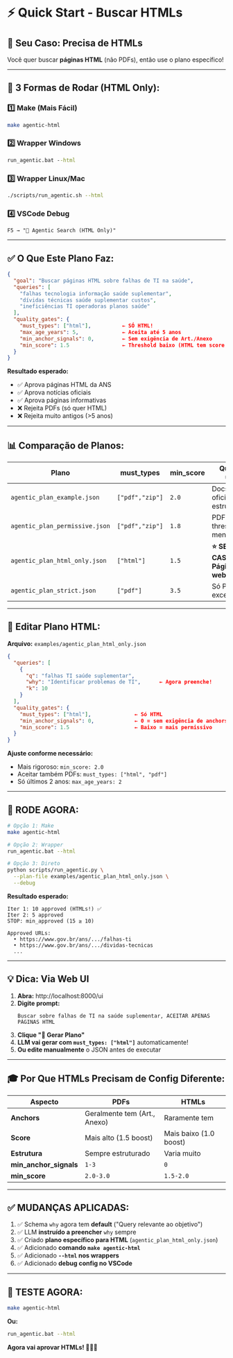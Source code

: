 # ⚡ Quick Start - Buscar HTMLs

## 🎯 **Seu Caso: Precisa de HTMLs**

Você quer buscar **páginas HTML** (não PDFs), então use o plano específico!

---

## 🚀 **3 Formas de Rodar (HTML Only):**

### **1️⃣ Make (Mais Fácil)**
```bash
make agentic-html
```

### **2️⃣ Wrapper Windows**
```cmd
run_agentic.bat --html
```

### **3️⃣ Wrapper Linux/Mac**
```bash
./scripts/run_agentic.sh --html
```

### **4️⃣ VSCode Debug**
```
F5 → "🤖 Agentic Search (HTML Only)"
```

---

## ✅ **O Que Este Plano Faz:**

```json
{
  "goal": "Buscar páginas HTML sobre falhas de TI na saúde",
  "queries": [
    "falhas tecnologia informação saúde suplementar",
    "dívidas técnicas saúde suplementar custos",
    "ineficiências TI operadoras planos saúde"
  ],
  "quality_gates": {
    "must_types": ["html"],          ← SÓ HTML!
    "max_age_years": 5,              ← Aceita até 5 anos
    "min_anchor_signals": 0,         ← Sem exigência de Art./Anexo
    "min_score": 1.5                 ← Threshold baixo (HTML tem score menor)
  }
}
```

**Resultado esperado:**
- ✅ Aprova páginas HTML da ANS
- ✅ Aprova notícias oficiais
- ✅ Aprova páginas informativas
- ❌ Rejeita PDFs (só quer HTML)
- ❌ Rejeita muito antigos (>5 anos)

---

## 📊 **Comparação de Planos:**

| Plano | must_types | min_score | Quando usar |
|-------|------------|-----------|-------------|
| `agentic_plan_example.json` | `["pdf","zip"]` | `2.0` | Docs oficiais estruturados |
| `agentic_plan_permissive.json` | `["pdf","zip"]` | `1.8` | PDFs com threshold menor |
| `agentic_plan_html_only.json` | `["html"]` | `1.5` | **⭐ SEU CASO! Páginas web** |
| `agentic_plan_strict.json` | `["pdf"]` | `3.5` | Só PDFs excelentes |

---

## 🔧 **Editar Plano HTML:**

**Arquivo:** `examples/agentic_plan_html_only.json`

```json
{
  "queries": [
    {
      "q": "falhas TI saúde suplementar",
      "why": "Identificar problemas de TI",      ← Agora preenche!
      "k": 10
    }
  ],
  "quality_gates": {
    "must_types": ["html"],              ← Só HTML
    "min_anchor_signals": 0,             ← 0 = sem exigência de anchors
    "min_score": 1.5                     ← Baixo = mais permissivo
  }
}
```

**Ajuste conforme necessário:**
- Mais rigoroso: `min_score: 2.0`
- Aceitar também PDFs: `must_types: ["html", "pdf"]`
- Só últimos 2 anos: `max_age_years: 2`

---

## 🎯 **RODE AGORA:**

```bash
# Opção 1: Make
make agentic-html

# Opção 2: Wrapper
run_agentic.bat --html

# Opção 3: Direto
python scripts/run_agentic.py \
  --plan-file examples/agentic_plan_html_only.json \
  --debug
```

**Resultado esperado:**
```
Iter 1: 10 approved (HTMLs!) ✅
Iter 2: 5 approved
STOP: min_approved (15 ≥ 10)

Approved URLs:
  • https://www.gov.br/ans/.../falhas-ti
  • https://www.gov.br/ans/.../dividas-tecnicas
  ...
```

---

## 💡 **Dica: Via Web UI**

1. **Abra:** http://localhost:8000/ui
2. **Digite prompt:**
   ```
   Buscar sobre falhas de TI na saúde suplementar, ACEITAR APENAS PÁGINAS HTML
   ```
3. **Clique "🧠 Gerar Plano"**
4. **LLM vai gerar com `must_types: ["html"]`** automaticamente!
5. **Ou edite manualmente** o JSON antes de executar

---

## 🎓 **Por Que HTMLs Precisam de Config Diferente:**

| Aspecto | PDFs | HTMLs |
|---------|------|-------|
| **Anchors** | Geralmente tem (Art., Anexo) | Raramente tem |
| **Score** | Mais alto (1.5 boost) | Mais baixo (1.0 boost) |
| **Estrutura** | Sempre estruturado | Varia muito |
| **min_anchor_signals** | `1-3` | `0` |
| **min_score** | `2.0-3.0` | `1.5-2.0` |

---

## ✅ **MUDANÇAS APLICADAS:**

1. ✅ Schema `why` agora tem **default** ("Query relevante ao objetivo")
2. ✅ LLM **instruído a preencher** `why` sempre
3. ✅ Criado **plano específico para HTML** (`agentic_plan_html_only.json`)
4. ✅ Adicionado **comando `make agentic-html`**
5. ✅ Adicionado **`--html` nos wrappers**
6. ✅ Adicionado **debug config no VSCode**

---

## 🚀 **TESTE AGORA:**

```bash
make agentic-html
```

**Ou:**
```bash
run_agentic.bat --html
```

**Agora vai aprovar HTMLs! 🎉📄✅**
